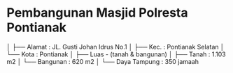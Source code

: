 # Pembangunan Masjid Polresta Pontianak
│
├── Alamat : JL. Gusti Johan Idrus No.1
│  ├── Kec. : Pontianak Selatan
│  └── Kota : Pontianak
│
├── Luas - (tanah & bangunan)
│  ├── Tanah : 1.103 m2
│  └── Bangunan : 620 m2
│
└── Daya Tampung : 350 jamaah

